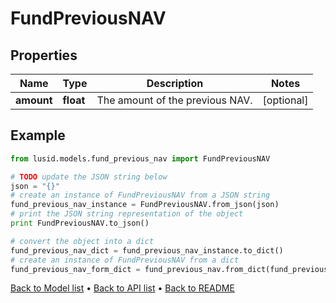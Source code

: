 # FundPreviousNAV


## Properties
Name | Type | Description | Notes
------------ | ------------- | ------------- | -------------
**amount** | **float** | The amount of the previous NAV. | [optional] 

## Example

```python
from lusid.models.fund_previous_nav import FundPreviousNAV

# TODO update the JSON string below
json = "{}"
# create an instance of FundPreviousNAV from a JSON string
fund_previous_nav_instance = FundPreviousNAV.from_json(json)
# print the JSON string representation of the object
print FundPreviousNAV.to_json()

# convert the object into a dict
fund_previous_nav_dict = fund_previous_nav_instance.to_dict()
# create an instance of FundPreviousNAV from a dict
fund_previous_nav_form_dict = fund_previous_nav.from_dict(fund_previous_nav_dict)
```
[Back to Model list](../README.md#documentation-for-models) &#8226; [Back to API list](../README.md#documentation-for-api-endpoints) &#8226; [Back to README](../README.md)


